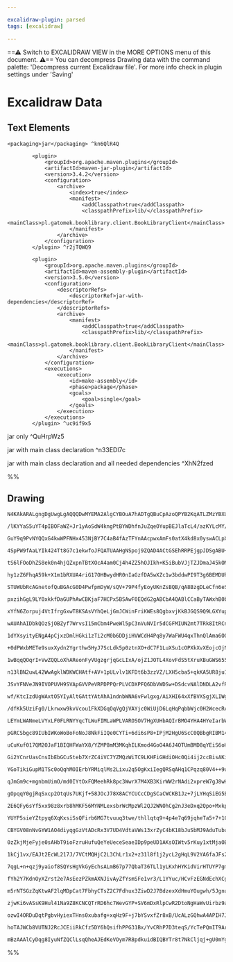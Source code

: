 ```yaml
---

excalidraw-plugin: parsed
tags: [excalidraw]

---
```

==⚠  Switch to EXCALIDRAW VIEW in the MORE OPTIONS menu of this document. ⚠== You can decompress Drawing data with the command palette: 'Decompress current Excalidraw file'. For more info check in plugin settings under 'Saving'


# Excalidraw Data

## Text Elements
    <packaging>jar</packaging> ^kn6QlR4Q

            <plugin>
                <groupId>org.apache.maven.plugins</groupId>
                <artifactId>maven-jar-plugin</artifactId>
                <version>3.4.2</version>
                <configuration>
                    <archive>
                        <index>true</index>
                        <manifest>
                            <addClasspath>true</addClasspath>
                            <classpathPrefix>lib/</classpathPrefix>
                            <mainClass>pl.gatomek.booklibrary.client.BookLibraryClient</mainClass>
                        </manifest>
                    </archive>
                </configuration>
            </plugin> ^r2jTQWQ9

            <plugin>
                <groupId>org.apache.maven.plugins</groupId>
                <artifactId>maven-assembly-plugin</artifactId>
                <version>3.5.0</version>
                <configuration>
                    <descriptorRefs>
                        <descriptorRef>jar-with-dependencies</descriptorRef>
                    </descriptorRefs>
                    <archive>
                        <manifest>
                            <addClasspath>true</addClasspath>
                            <classpathPrefix>lib/</classpathPrefix>
                            <mainClass>pl.gatomek.booklibrary.client.BookLibraryClient</mainClass>
                        </manifest>
                    </archive>
                </configuration>
                <executions>
                    <execution>
                        <id>make-assembly</id>
                        <phase>package</phase>
                        <goals>
                            <goal>single</goal>
                        </goals>
                    </execution>
                </executions>
            </plugin> ^uc9if9x5

jar only ^QuHrpWz5

jar with main class declaration ^n33EDl7c

jar with main class declaration and all needed dependencies ^XhN2fzed

%%
## Drawing
```compressed-json
N4KAkARALgngDgUwgLgAQQQDwMYEMA2AlgCYBOuA7hADTgQBuCpAzoQPYB2KqATLZMzYBXUtiRoIACyhQ4zZAHoFAc0JRJQgEYA6bGwC2CgF7N6hbEcK4OCtptbErHALRY8RMpWdx8Q1TdIEfARcZgRmBShcZQUebQAObQBmGjoghH0EDihmbgBtcDBQMBKIEm4IAGsOADYARXwAJQAWOtSSyFhECqgsKHbSzG5nJPiABm0ARmaeeIBWAHZp2cXJ

/lKYYaS5uYT4pIBOFaWZ+Jr1yAoSdW4kngPtBYWDhfnJuZqeOYupBEJlaTcL4/azKYLcMY/ZhQUhsSoIADCbHwbFIFQAxJMEFisQNIJpcNhKspYUIOMQkSi0RIYdZmHBcIFsniIAAzQj4fAAZVg4Ikgg8LOhsPhAHVrpIgVCYXCEDyYHz0ALyj9SQCOOFcmg1oVIGwGdg1JttWNIbqICThHAAJLELWoPIAXR+rPImVt3A4Qk5P0I5KwFVwYxZpPJ

GuY9q9PvNYQQxG4kwWPFNHx453NjBY7C4aB4fAzTFYnAAcpwxAmFs0atX4kd8x0yswACLpXrxtCsghhH6aYTkgCiwUy2XtBQ6RV1pXKEgQUGUlX0bAAEgBpOoLMYATVINUkcAAWgdMFyAAp40pdcToRmwqiTgC+Fwn48g0/QTYA8gAxfBQMYADWaABxZwjDmTgTyAwgeEg1lz06eArwgG82Dvcd711Z1zSEOBiFwNsK0OBYkjGJIajmA5mgOH4iA

4SpPW9fAaLYIk424Tt8G7c1ekwfoJFQATUAAHgNSpoj9ZQAD4ACtGSEhRRPEjgpJDSgABU+gqQThMU/wpNk0h5N0iTJJZVlOCgLlCCMK9kxdCyv1wfQOWNVBvm4voAEEiGUHN0GCVl+h+TMoHMAhvP+PzoH1Fk9GyXA/SYD00CjJjzVRf4/QIDTeK0wSRMJMS9JkuSFMKpSVJBIQoDYRpwmsq8YSEBAaMSpc/gBPjUEmbQvkKR9CmKKd23QUgeGk

tS6lFOoDhZS8ek0n4hjQZxpnTBtXOcA4am0Cj4h4ZZ5hOJIkh+K5iBubVJjTZJDmaJ45kOMZPnchtJA6wE0CSBZXtKUFFTNBthVlSlUQxHFsSQHtCstMkKWRMGaXIDh6UZLIgvNdlOXlRUIGVeNpRFBBxQuyVc0J2UcaQ/GQ2EdVNQTH59UJI0E1NH5YZtO18iwhtXSchBktQVLfX9Zbr0mWm4fDSNGKhBA2O1e7JheSZnvW0pMyLPzDmCwts1LD

hy1zZ6FhqA59k+X1m1bRXUA4riG17OHBwydHR0nIaGzfDA5wXZc1w3bddwPI9T3g6BEMDUhbwgB8ny94aKjYABZOAADUuUmTR8DqLk2HoD9mmURovxgTyKGcCP5okFC0I6Abx0T18RogChJCAyZN0wFOAClsDGbA1KEegl2LD9Jg4TAuCfBDulrmPULj9DMJ+HC8II7ViJeEiZnItXWrohjowbFFWJGh2Wo83L+O0u+BJE3x/EkgAdDh74//LOdt

STUWUbRcAGnetofQuBGAcG0D4PwfpmDyW/sQV+79P4fyEoyUKnZsBQB/qA8BzgDLeCfn6eSaDCAYKwQgt+yCUFa2zJJJI2hmi9XkjQzgiCqH3yEnFdkygRD4VoZQ9hn9UGiEkIQRgbDBHsKEn6YgWBJJNQQPJGRciBGSOQUJUBHBSHhCgBItRgjUHEApPgUIqN1DyNIM1YhRiEQmIjAycxqj9FUM4XYsxkgTyBHZJgSSRBNAKHktgNxDiPFeMID4

pxzihGgL9LY0xkkfDaGUPhAwCBKjaF7HCPx5BSAwF0EQdG2gABCbA4QABlCCaByTAWxhB0byRiRwOJEY9FRO0g06w2joStOccQkRYiEA9KkQoLh/xeGhVYZElBClCEcFMqqdSmlb4uKgc/KZLj4G/1IP/QBhJgE4KyJA2ZsCVCki5kMlxJCyHYLAVkPBjICHQI4H09BhJyEXPUSwuZ9DGE8GYfrSZSC1GcM4Nw8Z/CgVROEdgUR4j1lQuUT4hRSi

xYfN6Zorpuj4VtIfrgGxwT8KSAsVYhQeLjGmJCWinFriKWEs8QgbxvjKkBJGQS9Q9LGXYupY05pzAEn4CSSkzI6TMmVGyYyPJQS6nZGKaUyoFSqkStqfUhQPK3FUuBaqzprIdEavUaS/pcLIUGJGaCsZ5AJlzK5Q/GZTz5mYwslZGyQJAalHMtkRyzl8CuV+p0LyPkooBQxg2EKYV8ARV8j0GKPw4pRESqQIWIt0qkEyhwbKSz0AGNWX6PV7TNl/

wAUAhAIDbkQOzSjOBZyf7WrvsI15mCbm4PweWl5pC3nVuNVIr5dCGFMIUN2mt7TRk8ItRCnFwlGQwoGbmqRiLiWKIUHOwdUiMU6u6cu4FZLeWUuRaS/FtLHGdvHQ/IJB7QkMvCUy/xgS2Xns5Ue49GiEpNPVYk5JNVhUZLleK3J+TpVQFleUyp1TlXZA6bE9VG79Wrt1VB9pBqp1Gt6aajgYLR2ApNeW+1DZcDVVqvVZ1aAFGHwQO1f4n1uq9TmP

1dYXsyityENgA4pCjxzDmlHGki1zTi2cM0b6DDjiHVWCdH4Pq8y7WaFWU4qxThnQlAma6O0TqUQek9F6Px3rka6uRV1kB/pXl03jGU8JQbUnQJiSGuJoZElhuSUzPRkaoyZMGt1HJuS8mpsiFUMZjPE3k+THzRMqYVBpqqOmkgZaM3SgaVmJpDPwNHLzN1bpBYjSTd7MWgYeBSzDAzFKcsYwKxGnMNW8RJhJD480PWWZOC3F9QwAFHBDbG26mmfY

+0dPWxbMETe9suxXydn2Ygrthw5HyJ7ScLdk5p0ztnXO+dC7F1LuXSu1cOPXkXvXEojcOjN3oxUFOFBiBLk3DUf8ygKBFM0MoNgK4muLHTsQMpa354bdjg+Ve2FcL4TtomIiu8xgHEojqU+fp6L5ZPqUM+8IL79Z+DxLqEAs2zJnQ/fN2zC17OLQcstxzK1Wg7b0q57aEE4+cKYjIOcYCPP8K265FCH1CO7fQ3YYx/k1atYzlBw7wUYepbI5g2AU

1wBqqQOqrI+VwZQQLoXhAReonFyVUgzgrjqGcLIxA/ojZ1JOTL4XovFdS5tXruXBuGWS655cw1gyje1pg+uy3UKt23vndY8l9jCWo8kTSj37Kwk+L8Sy09vu72Xtt9E59vL+WCo/Wkr9WTgMSr/YUkpQHFW5NA1AcDL74nh/ylqrRa6sWO6EQh2FNuS/555+hznvSsAIGwNVbMFvx1CXr43y1XuhEkEkqA+E5OIyU+9Uohnx78pwEkKEQZukF0T6

n13lBN2uwL42WwAgklWDKWCHAtf+AV+1pULvlv1KFDt6b3zzVZ/LXH5cba5+qkKA5UR8ju1UGhLo52UWkt4CjlPJOZst/YnBtUnUtAfMIfQKnGnIhA1etd5N/ZnXabQNnftRrL3EFVDc1PhC/KFE3eXMXc3ffdpXAs3VkJXFXNQSQdXBATXWRbXcIeSYghXBlffBg8IWXPA8XG/J3a3Qg/Ke3YvMfDhZ3M9V3Pdd3dxXgjhYPdxDlS9QPG9M9WQi

JSvYFNVeJN9IVOPUVH9SVApGVVPeVRPDPPQrPLVCDXPFQ6DbVWDSw+DSdcvNAlDNDLA2vfRNvTABvc/FGFgq/MdQQ6REA/vCnCA4fRdUffwufMIBJcqZQWfSfKIvPNHI/SQ2tJfPfTfMEBdNIlInfZfW3eSXw7Ak1Qo7wmtIyFHMyR1BqF1eyD1JyFybgerBHCNQNBlFzSAUNdwFoqNOAWKCyZ9JKNLArBsDKfwdNG+TNKRLDN/D/THGFbHUtX/f

wf/KtcIzdUgWAxtO5YIyAltGAttYAtAhA1ndnbWNA6vFwlgxg/AiXHI64xXfBVXSgjXLIWgw0eghQe45g/Iz4tg/XJg24/I+w6dRI4SfglI9pYQkPUQqEiQ0EodW9JQq9IPRE/3CEvgyPV9AVd9VJEVb9Iw3Q/9QDQw9PGpEw7PKPUEjpQvGw1vMvEEywwJM1EdS4t/EorguvDwjvPwsfAI3vXAIIwfEImAEfHIyI6fGIuI+fKktIjk/w7IjI7fQ

/dfKk5UziFg0/Lkrwxw9kvVcou1FkXDGqOqVgQjVAYjc0WiUjD6LqHqPqbbWjc0H2WcecRcVcdcLcHcPcQ8Y8M8eHdbZCTbFkHjA6RhO4ITE4WYV4UTLYcTDrMYErUiSTZoWsKrc0c6S6bqOYRhWsE6GoXM4HU0BYDTG0oEd4R4CMiM+rfTCECmEzBGMzCACzCGFkAkGzUMeGKkBzOkBkZzMyNzYLfkLzAmQLWUEmTM+sUoYGeEQcpUYcqWemCMK

LEYmLWANmeLVYxLF0FLRNYYqcTLWuFIMLaWPLVAROSOV7HgXUHbAQIrBMO4YHA4HYeIarbWbgZoerL5ZrK8SYGoD8vMfMysLrW2WHTiAbUoZ2AcIcd2Y+NKBsdeH7EaP7HeMYPeRMw+cHYWPcyAaHO2S+H4OANgP0MbNAMcDoMijoXTEoMYScJLEoCikod4HMg4PMgs5oNWMYYsybA6XYSMo6Ks2iz7U+UIKAJEfQZyGQOME8Ii5kCHOCqcqIDYo

pGRCSbgc89IUbIWKoWoBoFoNoJ8NkFiIQe0CYTi+6di6sP8+IPjM2HgU6ScC0QBbgRIBM14VTc2Z4GoIChy7xKSmSrqVKa8n4V45S8kVStAdS6C7ILSsaCaKaGac8Qyxve0ZwCYe6I4UYZoQHKiM4R6EHBsZJXok0XacrHYNWCrSTeIKqgy3y4gaS4i2CoKnzNBTyTbd6PFWC4K8kVq28dq1uOuFkIIXsCgPC/rGjQaJ01uVODOLOHOPOAuIuEuM

uCuKuf017QM2OJaF1BIQHFWaYX8/YZMP8mM3MKqhILKmod4GoO4A6J4OTUmBMD8qYEiS6oHKqtMMYfYEsrTIEA6KYA4VCs2FWQGz4DWPTLfAzOsxEBs8GSzKGc0Ns4kDs+zJGHstGZkF0AcjzELecqG8csmXgKG2cvGXG80NUCLU8/KvUVc1yDijmTcnmbcgWXcyHV8A868ZoHLYgSLCKhymuXgJqoGO87UI4crbaJYQzL5bga618g2MsK8D4cqg

Gi2YCnrUasCnsIbEbGCuSteb7XrZC4iVC7YZMQzWiTC9LKHFiGHdiOHc0Qi4ij2ccBisAKi122ip8F21aJ68rZ6FWC2eMr67iv64G+6V6kGtMQSjoOiiAOxUSgwCStseq2SrC1mozNBUKxwZSNShyjS9GGK8aSaaaWaGqoyky5IKq7YCra6d4JIa6ey8cRyoq7qNK0YfaIHRMFi5MNMGq8JPyhquSwW0oEKlS7O3mxuvO6KhjJjFjTANjUu5K4YC

YGoTikiGupM1TSc0oQqhMOIErbYRMiqlMs2Lixu2q5OgKxiIegQRSqAHq1CPqzq80V4++9uEIfqoM4K/AYa9WsIcakoOjH2OoIQJcUgOAUUMCdjdahHYM4YRMbQciMO0O2yy6k61AXjOYFyv8taHgJMbMw4erDMgmn6W6IHcifaUia6erTTTqIEasiG2s0c+srsiQTEVWbAbLazJGobFG9AWkFGXs9Gfs7GbGocwUPG/zQmphuUURuc8Rsm8LHm7

qJmGm9c+mgnbmUimO/md0IYtOxFQMeehRk8pc3WwrX7M4XB3KirWW2rNAdi2xpreW7gJ8wHcYFWF8p0m2NW0Cx2CCrWqKkih0CbF8fbCQT8H8P8QCECMCCCKCGCICOCWeC8pCAaj7aOvWjeX7beI29ii2VBy0sHJ+0+a23+8Cv1CYiAAyVATgb1B/J/Coap2pzYWoyyaok2Vpz1BotAJo/1SKCoINFkTo8KANHovo+KeNFm+SvUFNMY/ABpiQJpj

gOpqqY0gjRqSxcp2OtqUs7UKjf+58JOcJ78X8ACYCUCcCDgSCaCWCKB1Jz+7jLYHqSiEG5B/MvMNB3jP6lizBg4SYMreIYiDcQhyRlMpAp8uy8YCF0YT6762hnpnMngditMHKxYC6kEBhtAQzac6Glh8zFWJYDh1smGZGmG1GgR9G9otkLGhUTzeRoGXzfGqUaR4m0LYxxc+0KmiAZmQ0NcuLdRnCW0LczGHcvR6Zsodm5CGoLmpR88/mq8hueWO

2E6QFy6sYf5xx98z8xrb8hMKF56MYNMLexsbrWcMpzWl2QJ2WNOhCg2nJ3eDxq2Qpo+Mxkp8+W2jW+2/yp28iybN2mi8cOisAL2sFwHOYSFsNiNzxl8bMhIJFxTVFysZ6KOkoGOuOsSxO/ulOy2m+jO0e5QHOiewJrS4B0B8ByBhe4yiEBBmYU2F5+NpFsrAynepWXqfi6TSMreyAc+/yxqxV5+8kTO8Ks83O4t1uaoeoJoVoRK8yRerFmt6y0YR

YUYP5sieYZtpyq6XqKxsiSsQFirb6MG7tvuuq3twe/thllqtq9+4p4e7q69jqheTa5+7+1CMpg5wB1uDgE6fsJsfABYbAO5haXKLa+xzB3abYPi4TO680TaHihB/YFWFd94P5kFh63MbaXqIHJ4CyoHA6aic0GhijYEc0GsrFqG3hpsglyYIlrh2zTsxGPhxzQRjGzGGl3GNlhlomJlgLLjymWRkm+l0ocmpRrlnl2LFujcjR4VvmUV29tm2RcWZ

CBYGV08nNvGYW1AO4diyqgGzVtADcRx3V7UD4VdtaVWs13xrZyC4bK18bJuSbMJ9AduTubuPuAeIeEeMeCeKeGeRz/mjapedJ1NzJxCwiFC3DyYLl82+T2O0pqz+HDNKpxkVAJ41ARpVAaQ1AWRU9GveppL6ptLjLrLnLkxPL1pp1WyQzd1KALpupnpxL3iboiQQZ6rUKLo0ZmkaNc0WNAYhNMVpmWZrKeZgrlLor59TLtxbLhvMrlww0vDE09p8

0zZkjMjeFyje0sAHbT9ioFzruHufuQeYeUeceSeaeIDp9peUD1AKsOIWtv5rKuy1xtMjaOBs2BDuuli2sFD94e6zM2NkrNWa6faf5vMMOuFijJMATdtwTETUjzF1AbF3zSjthwlzhhGklnhslpjtGvszGkR2lnGoTm+7jyR41nF1l0mhsETymlRlmPlyTgVrmGT5LZmgbp0yV3AeIVT0xkdxu+V6+jT5V/J9V56Y1qWtAJ1kNHV5x7UMHr7ysMGk

1kCj1vx/EAJt2EcWL217J/7VCtMQHjC2L3ChLr1x2+z31l8f1j2ycL2gHqL9V2YA6faJFs2WeKHjtysk6FNsANNkSjNtQJOs91O8V6EPNsKsevnhsSe8hCob9pIX9/9wDyt8uoGi2P5lizi0G8rDd5u6YXujw09gekPwXkeiPgt8e6PsdioWKouhKlPpe7d387aF4JYEiYF6sXP7gBYBBj4LKsrJ4EiTBg6AvrNy+zkQXsPjY1+x+11u94gGfm9y

7qgL+n+qzj9yaiof8SQYsHgVkGyEchsALmB67p77QbaT36TLl1yLKxhHYKidVirHTUYP7gmxYXYT7krAGmYbaaqwj3Z3gPQ0yKMM+OzDRjlR3Ybo8nYmPOGJR34ZOYhG+PdzITzEbeZQBfmdDlI3QGU9ieEAGnrzzE6qN+W5oBLIzRFZs9YuBjWuCXWMa5Zee6nWMEhSi6SZLqSLcXo1nvJK8vysvXgNMFGBRdtoxrQgN40s6q9rOGvUbD6wAaOc

fYh2Y7KdnOyXZrst2e7AsEezPZkmAXNJivAyZfYsmSFe1vr3/L1YYuc/HCvFzEGNdEchXCgulwm4lcZujIFwqgGsDEAXBnIYWEVjjDTcaCWQd4rkAWSP5RupAVLrYOK5TdSuTgy1C4PJDuD8AnguMN4JeJa5/BlRbIJVxqIOo6iXqH1FYOa7+Q2iQzJgO1xGb9MuuvRGNP0Umbs8RiQ3NNCN0qY2D1Adgv0JN1MTTdcuzg1wXEISGyI3ByQt4jrn

m5rNTSGzZqKtwAF2lqMDpCat7FbhyCTsZ2C7Fdhux3ZiwD2J7BdzexXdHmuYOugwh/5Jgnu9wZdmg0kw9QPKP0ayrmRXoEcGwRDRonEABp4Nngj0TBirCV5EcuolYJAkg2/5p9UKGLYAeR2kYo9qOtHDHu2Sx54toAzHSlsI2QEccqeClUnpgPJ6+YcBaA4Too1p7RZ6etNdmCQIZpaMmaujSgZz08g897QcrdbAqxmFC1fsSLAGm8Ewb6dUA20I

zjwKi6vASsK9Hul41Na9Z8KCNCQTrRD6hc7WevGYP+SV6mDxRlpCwR2DtoNgHaWvUirbz9azwA2ug52pNmcDhtz+nFL4K8O2BlYORk2H4a83+Hh1mgPvP3tCAD6SUi+2bbCunSUr5tC2VfTXrHwkDb9d++/NiA33nYsUjgJWV4C8FBpUQu2TdXelMEv6CYqax7QvhfT7b0j5+Q7SPpFW9FaVGMzGVkKxhnZl1G+iYcYF5TeDsVxgnFbyo3RbaoAd

ozwI4ORDuDqtPgbvHyiexTHns0xubafg+xqHz9F+j7bYSvxfZr8xB/UcALzGQhwA4APIH7J6OgDvRMgAzH6usAYB1JLsMAuzNjybKsg9x+4gYBAEbwxx86vQfQDyCJhgjIBh448c5mtBniikW4hjo2XgEscXMR4kQHeLPFfh2OdLLER+JPHRUzxF4scmTzXG3jTxGQECTOQE6cdIAEEoCRkEaA4iCB4Ez8ZBP0AfgiBjPQoABK/EZAvwDkeovVzc

hoTAJWCb8VUTNJ2RcJCEiiRkCfz5DY6hQsifhPPG31Bx/YvCRhP7D3teqS/YcTePQmIT9Ar9NSAGQ7KHjBcsITkP+G775ksOiwQFtmSUnPA1x0k5EPgE3CNEjgvwzipRE+B5MPmuEowKUn0CeiOiBAZqNWxqAHNuJIk5CSY3tB4Chsh4kkCQAyEdNcJ7k4gDyGoKNE1xPklOGwFkS8TcAOcc1t5JTTPiLJEAEpPgFbjbICQAAClurUBeBxZDKelI

mBzAAAlCyDqg8IyuNfZQClLsqQheAJEdKeVOym7R8pdkuidBIQBYTr8t7NkCljqj+gU0mYgduFOCAjQLSDYKVM3UGmlA00y4ojCt3SjVQrS3ABRHZLsDSQG8OQLkGmjgDBTQpaaCKabz+iYIBkakUpPgFikBcwgwQPabVhjTGUP04k17OpxN6WDLSIlTyHtMYAHTkQqYjCFt34DUtgg1IjCPeCAA
```
%%